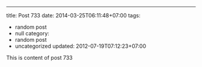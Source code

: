 ---
title: Post 733
date: 2014-03-25T06:11:48+07:00
tags:
  - random post
  - null
category:
  - random post
  - uncategorized
updated: 2012-07-19T07:12:23+07:00

This is content of post 733